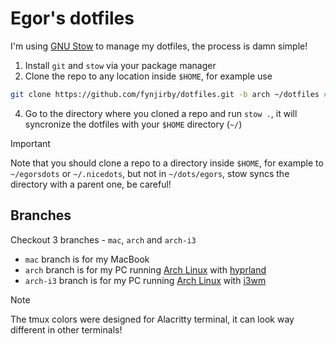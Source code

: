 # Egor's dotfiles

I'm using [GNU Stow](https://www.gnu.org/software/stow/) to manage my dotfiles, the process is damn simple! 
1. Install `git` and `stow` via your package manager 
2. Clone the repo to any location inside `$HOME`, for example use
```bash
git clone https://github.com/fynjirby/dotfiles.git -b arch ~/dotfiles # (or `-b mac` for mac)
```
4. Go to the directory where you cloned a repo and run `stow .`, it will syncronize the dotfiles with your `$HOME` directory (`~/`)

> [!IMPORTANT]  
> Note that you should clone a repo to a directory inside `$HOME`, for example to `~/egorsdots` or `~/.nicedots`, but not in `~/dots/egors`, stow syncs the directory with a parent one, be careful!

## Branches
Checkout 3 branches - `mac`, `arch` and `arch-i3`
<br>
- `mac` branch is for my MacBook
- `arch` branch is for my PC running [Arch Linux](https://archlinux.org/) with [hyprland](https://hypr.land/)
- `arch-i3` branch is for my PC running [Arch Linux](https://archlinux.org/) with [i3wm](https://i3wm.org/)

  
> [!NOTE]  
> The tmux colors were designed for Alacritty terminal, it can look way different in other terminals!
